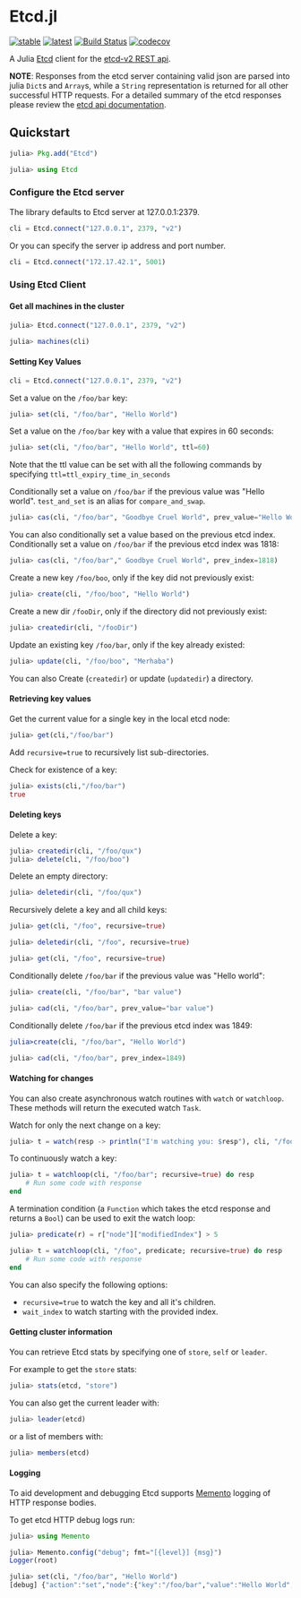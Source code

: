 # Etcd.jl
[![stable](https://img.shields.io/badge/docs-stable-blue.svg)](https://rofinn.github.io/Etcd.jl/stable/)
[![latest](https://img.shields.io/badge/docs-latest-blue.svg)](https://rofinn.github.io/Etcd.jl/latest/)
[![Build Status](https://travis-ci.org/rofinn/Etcd.jl.svg?branch=master)](https://travis-ci.org/rofinn/Etcd.jl)
[![codecov](https://codecov.io/gh/rofinn/Etcd.jl/branch/master/graph/badge.svg)](https://codecov.io/gh/rofinn/Etcd.jl)

A Julia [Etcd](https://github.com/coreos/etcd) client for the [etcd-v2 REST api](https://github.com/coreos/etcd/blob/master/Documentation/v2/api.md).

**NOTE**: Responses from the etcd server containing valid json are parsed into julia `Dict`s and `Array`s, while a `String` representation is returned for all other successful HTTP requests.
For a detailed summary of the etcd responses please review the [etcd api documentation](https://github.com/coreos/etcd/blob/master/Documentation/v2/api.md).

## Quickstart

```julia
julia> Pkg.add("Etcd")

julia> using Etcd
```

### Configure the Etcd server

The library defaults to Etcd server at 127.0.0.1:2379.


```julia
cli = Etcd.connect("127.0.0.1", 2379, "v2")
```

Or you can specify the server ip address and port number.

```julia
cli = Etcd.connect("172.17.42.1", 5001)
```

### Using Etcd Client

#### Get all machines in the cluster

```julia
julia> Etcd.connect("127.0.0.1", 2379, "v2")

julia> machines(cli)
```

#### Setting Key Values


```julia
cli = Etcd.connect("127.0.0.1", 2379, "v2")
```

Set a value on the `/foo/bar` key:

```julia
julia> set(cli, "/foo/bar", "Hello World")
```

Set a value on the `/foo/bar` key with a value that expires in 60 seconds:

```julia
julia> set(cli, "/foo/bar", "Hello World", ttl=60)
```

Note that the ttl value can be set with all the following commands by specifying `ttl=ttl_expiry_time_in_seconds`

Conditionally set a value on `/foo/bar` if the previous value was "Hello world". `test_and_set` is an alias for `compare_and_swap`.

```julia
julia> cas(cli, "/foo/bar", "Goodbye Cruel World", prev_value="Hello World")
```

You can also conditionally set a value based on the previous etcd index.
Conditionally set a value on `/foo/bar` if the previous etcd index was 1818:

```julia
julia> cas(cli, "/foo/bar"," Goodbye Cruel World", prev_index=1818)
```

Create a new key `/foo/boo`, only if the key did not previously exist:

```julia
julia> create(cli, "/foo/boo", "Hello World")
```

Create a new dir `/fooDir`, only if the directory did not previously exist:

```julia
julia> createdir(cli, "/fooDir")
```

Update an existing key `/foo/bar`, only if the key already existed:

```julia
julia> update(cli, "/foo/boo", "Merhaba")
```

You can also Create (`createdir`) or update (`updatedir`) a directory.

#### Retrieving key values

Get the current value for a single key in the local etcd node:

```julia
julia> get(cli,"/foo/bar")
```

Add `recursive=true` to recursively list sub-directories.

Check for existence of a key:

```julia
julia> exists(cli,"/foo/bar")
true
```

#### Deleting keys

Delete a key:

```julia
julia> createdir(cli, "/foo/qux")
julia> delete(cli, "/foo/boo")
```

Delete an empty directory:

```julia
julia> deletedir(cli, "/foo/qux")
```

Recursively delete a key and all child keys:

```julia
julia> get(cli, "/foo", recursive=true)

julia> deletedir(cli, "/foo", recursive=true)

julia> get(cli, "/foo", recursive=true)
```

Conditionally delete `/foo/bar` if the previous value was "Hello world":

```julia
julia> create(cli, "/foo/bar", "bar value")

julia> cad(cli, "/foo/bar", prev_value="bar value")
```

Conditionally delete `/foo/bar` if the previous etcd index was 1849:

```julia
julia>create(cli, "/foo/bar", "Hello World")

julia> cad(cli, "/foo/bar", prev_index=1849)
```

#### Watching for changes

You can also create asynchronous watch routines with `watch` or `watchloop`.
These methods will return the executed watch `Task`.

Watch for only the next change on a key:

```julia
julia> t = watch(resp -> println("I'm watching you: $resp"), cli, "/foo/bar")
```

To continuously watch a key:

```julia
julia> t = watchloop(cli, "/foo/bar"; recursive=true) do resp
    # Run some code with response
end
```

A termination condition (a `Function` which takes the etcd response and returns a `Bool`) can be used to exit the watch loop:

```julia
julia> predicate(r) = r["node"]["modifiedIndex"] > 5

julia> t = watchloop(cli, "/foo", predicate; recursive=true) do resp
    # Run some code with response
end
```

You can also specify the following options:

- `recursive=true` to watch the key and all it's children.
- `wait_index` to watch starting with the provided index.


#### Getting cluster information

You can retrieve Etcd stats by specifying one of `store`, `self` or `leader`.

For example to get the `store` stats:

```julia
julia> stats(etcd, "store")
```

You can also get the current leader with:

```julia
julia> leader(etcd)
```

or a list of members with:
```julia
julia> members(etcd)
```

#### Logging

To aid development and debugging Etcd supports [Memento](https://github.com/invenia/Memento.jl) logging of HTTP response bodies.

To get etcd HTTP debug logs run:
```julia
julia> using Memento

julia> Memento.config("debug"; fmt="[{level}] {msg}")
Logger(root)

julia> set(cli, "/foo/bar", "Hello World")
[debug] {"action":"set","node":{"key":"/foo/bar","value":"Hello World","modifiedIndex":4,"createdIndex":4}}
```
